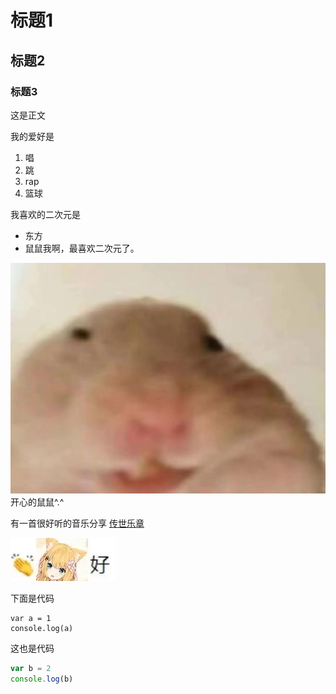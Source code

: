 # 标题1

## 标题2

### 标题3

这是正文

我的爱好是

1. 唱
2. 跳
3. rap
4. 篮球

我喜欢的二次元是

* 东方
* 鼠鼠我啊，最喜欢二次元了。

![这是我的鼠鼠](img\2.jpg)
开心的鼠鼠^.^

有一首很好听的音乐分享 [传世乐章](https://www.bilibili.com/video/BV1GJ411x7h7/?spm_id_from=333.788.recommend_more_video.0)

![一张图片](img\1.jpg)

下面是代码

    var a = 1
    console.log(a)
    
这也是代码

```javascript
var b = 2
console.log(b)
```
